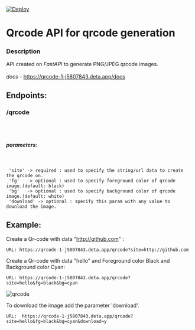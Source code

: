 [![Deploy](https://button.deta.dev/1/svg)](https://deta.sh/)
# Qrcode API for qrcode generation

### Description

API created on _FastAPI_ to generate PNG/JPEG qrcode images. <br><br>
*docs* - https://qrcode-1-j5807843.deta.app/docs


## Endpoints:

<h3> /qrcode </h3><br><br>
<h5> parameters: </h5><br>

```
 'site' -> required : used to specify the string/url data to create the qrcode on. 
 'fg'   -> optional : used to specify foreground color of qrcode image.(default: black)
 'bg'   -> optional : used to specify background color of qrcode image.(default: white)
 'download' -> optional : specify this param with any value to download the image. 

```
## Example:

Create a Qr-code with data "http://github.com" :

` URL: https://qrcode-1-j5807843.deta.app/qrcode?site=http://github.com `

Create a Qr-code with data "hello" and Foreground color Black and Background color Cyan:

` URL: https://qrcode-1-j5807843.deta.app/qrcode?site=hello&fg=black&bg=cyan `

![qrcode](https://qrcode-1-j5807843.deta.app/qrcode?site=hello&fg=black&bg=cyan)

To download the image add the parameter 'download'.

` URL:  https://qrcode-1-j5807843.deta.app/qrcode?site=hello&fg=black&bg=cyan&download=y `
 
